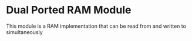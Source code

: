 # Dual Ported RAM Module

This module is a RAM implementation that can be read from and written to
simultaneously
